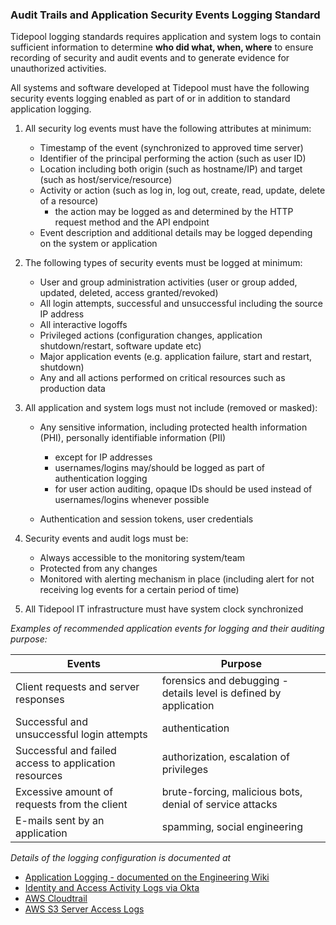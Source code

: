 ### Audit Trails and Application Security Events Logging Standard

Tidepool logging standards requires application and system logs to contain
sufficient information to determine **who did what, when, where** to ensure
recording of security and audit events and to generate evidence for unauthorized
activities.

All systems and software developed at Tidepool must have the following security
events logging enabled as part of or in addition to standard application
logging.

1. All security log events must have the following attributes at minimum:

    * Timestamp of the event (synchronized to approved time server)
    * Identifier of the principal performing the action (such as user ID)
    * Location including both origin (such as hostname/IP) and target (such as
      host/service/resource)
    * Activity or action (such as log in, log out, create, read, update, delete
      of a resource)
       - the action may be logged as and determined by the HTTP request method
         and the API endpoint 
    * Event description and additional details may be logged depending on the
      system or application 

2. The following types of security events must be logged at minimum:

    * User and group administration activities (user or group added, updated,
      deleted, access granted/revoked)
    * All login attempts, successful and unsuccessful including the source IP
      address
    * All interactive logoffs
    * Privileged actions (configuration changes, application shutdown/restart,
      software update etc)
    * Major application events (e.g. application failure, start and restart,
      shutdown)
    * Any and all actions performed on critical resources such as production
      data

3. All application and system logs must not include (removed or masked):

    * Any sensitive information, including
      protected health information (PHI),
      personally identifiable information (PII)

      - except for IP addresses
      - usernames/logins may/should be logged as part of authentication logging
      - for user action auditing, opaque IDs should be used instead of
        usernames/logins whenever possible

    * Authentication and session tokens, user credentials
  
4. Security events and audit logs must be:

    * Always accessible to the monitoring system/team
    * Protected from any changes
    * Monitored with alerting mechanism in place (including alert for not
      receiving log events for a certain period of time)

5. All Tidepool IT infrastructure must have system clock synchronized

*Examples of recommended application events for logging and their auditing purpose:*

Events                                                | Purpose
---------                                             | ---------
Client requests and server responses                  | forensics and debugging - details level is defined by application
Successful and unsuccessful login attempts            | authentication
Successful and failed access to application resources | authorization, escalation of privileges
Excessive amount of requests from the client          | brute-forcing, malicious bots, denial of service attacks
E-mails sent by an application                        | spamming, social engineering

*Details of the logging configuration is documented at*

* [Application Logging - documented on the Engineering Wiki]()
* [Identity and Access Activity Logs via Okta](https://developer.okta.com/docs/api/resources/system_log)
* [AWS Cloudtrail](https://docs.aws.amazon.com/awscloudtrail/latest/userguide/cloudtrail-log-file-examples.html)
* [AWS S3 Server Access Logs](https://docs.aws.amazon.com/AmazonS3/latest/dev/ServerLogs.html)